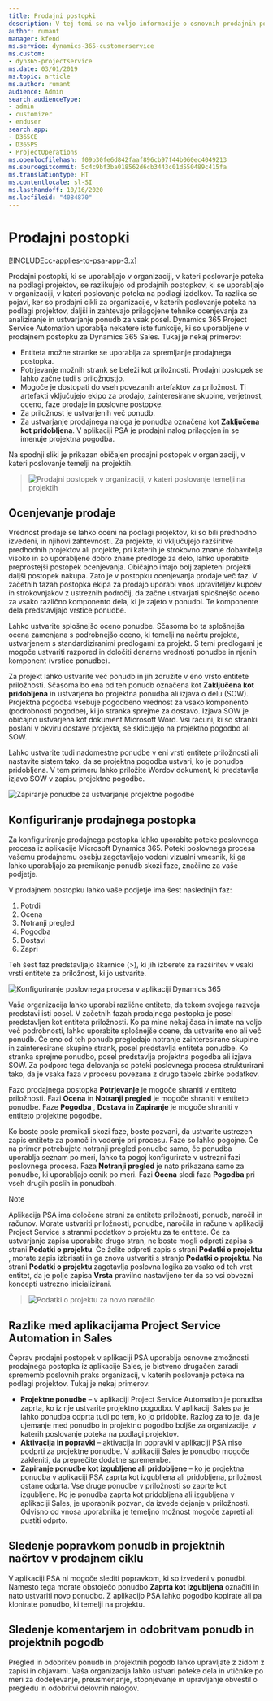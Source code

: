 ```yaml
---
title: Prodajni postopki
description: V tej temi so na voljo informacije o osnovnih prodajnih postopkih.
author: rumant
manager: kfend
ms.service: dynamics-365-customerservice
ms.custom:
- dyn365-projectservice
ms.date: 03/01/2019
ms.topic: article
ms.author: rumant
audience: Admin
search.audienceType:
- admin
- customizer
- enduser
search.app:
- D365CE
- D365PS
- ProjectOperations
ms.openlocfilehash: f09b30fe6d842faaf896cb97f44b060ec4049213
ms.sourcegitcommit: 5c4c9bf3ba018562d6cb3443c01d550489c415fa
ms.translationtype: HT
ms.contentlocale: sl-SI
ms.lasthandoff: 10/16/2020
ms.locfileid: "4084870"
---
```

# <a name="sales-processes"></a>Prodajni postopki

[!INCLUDE[cc-applies-to-psa-app-3.x](../includes/cc-applies-to-psa-app-3x.md)]

Prodajni postopki, ki se uporabljajo v organizaciji, v kateri poslovanje poteka na podlagi projektov, se razlikujejo od prodajnih postopkov, ki se uporabljajo v organizaciji, v kateri poslovanje poteka na podlagi izdelkov. Ta razlika se pojavi, ker so prodajni cikli za organizacije, v katerih poslovanje poteka na podlagi projektov, daljši in zahtevajo prilagojene tehnike ocenjevanja za analiziranje in ustvarjanje ponudb za vsak posel. Dynamics 365 Project Service Automation uporablja nekatere iste funkcije, ki so uporabljene v prodajnem postopku za Dynamics 365 Sales. Tukaj je nekaj primerov:

- Entiteta možne stranke se uporablja za spremljanje prodajnega postopka.
- Potrjevanje možnih strank se beleži kot priložnosti. Prodajni postopek se lahko začne tudi s priložnostjo.
- Mogoče je dostopati do vseh povezanih artefaktov za priložnost. Ti artefakti vključujejo ekipo za prodajo, zainteresirane skupine, verjetnost, oceno, faze prodaje in poslovne postopke.
- Za priložnost je ustvarjenih več ponudb.
- Za ustvarjanje prodajnega naloga je ponudba označena kot **Zaključena kot pridobljena**. V aplikaciji PSA je prodajni nalog prilagojen in se imenuje projektna pogodba.

Na spodnji sliki je prikazan običajen prodajni postopek v organizaciji, v kateri poslovanje temelji na projektih.

> ![Prodajni postopek v organizaciji, v kateri poslovanje temelji na projektih](media/basic-guide-1.png)

## <a name="estimating-a-sale"></a>Ocenjevanje prodaje
Vrednost prodaje se lahko oceni na podlagi projektov, ki so bili predhodno izvedeni, in njihovi zahtevnosti. Za projekte, ki vključujejo razširitve predhodnih projektov ali projekte, pri katerih je strokovno znanje dobavitelja visoko in so uporabljene dobro znane predloge za delo, lahko uporabite preprostejši postopek ocenjevanja. Običajno imajo bolj zapleteni projekti daljši postopek nakupa. Zato je v postopku ocenjevanja prodaje več faz. V začetnih fazah postopka ekipa za prodajo uporabi vnos upraviteljev kupcev in strokovnjakov z ustreznih področij, da začne ustvarjati splošnejšo oceno za vsako različno komponento dela, ki je zajeto v ponudbi. Te komponente dela predstavljajo vrstice ponudbe. 

Lahko ustvarite splošnejšo oceno ponudbe. Sčasoma bo ta splošnejša ocena zamenjana s podrobnejšo oceno, ki temelji na načrtu projekta, ustvarjenem s standardiziranimi predlogami za projekt. S temi predlogami je mogoče ustvariti razpored in določiti denarne vrednosti ponudbe in njenih komponent (vrstice ponudbe). 

Za projekt lahko ustvarite več ponudb in jih združite v eno vrsto entitete priložnosti. Sčasoma bo ena od teh ponudb označena kot **Zaključena kot pridobljena** in ustvarjena bo projektna ponudba ali izjava o delu (SOW). Projektna pogodba vsebuje pogodbeno vrednost za vsako komponento (podrobnosti pogodbe), ki jo stranka sprejme za dostavo. Izjava SOW je običajno ustvarjena kot dokument Microsoft Word. Vsi računi, ki so stranki poslani v okviru dostave projekta, se sklicujejo na projektno pogodbo ali SOW.

Lahko ustvarite tudi nadomestne ponudbe v eni vrsti entitete priložnosti ali nastavite sistem tako, da se projektna pogodba ustvari, ko je ponudba pridobljena. V tem primeru lahko priložite Wordov dokument, ki predstavlja izjavo SOW v zapisu projektne pogodbe.

![Zapiranje ponudbe za ustvarjanje projektne pogodbe](media/basic-guide-2.png)

## <a name="configuring-the-sales-process"></a>Konfiguriranje prodajnega postopka
Za konfiguriranje prodajnega postopka lahko uporabite poteke poslovnega procesa iz aplikacije Microsoft Dynamics 365. Poteki poslovnega procesa vašemu prodajnemu osebju zagotavljajo vodeni vizualni vmesnik, ki ga lahko uporabljajo za premikanje ponudb skozi faze, značilne za vaše podjetje.

V prodajnem postopku lahko vaše podjetje ima šest naslednjih faz:

1. Potrdi
2. Ocena
3. Notranji pregled
4. Pogodba
5. Dostavi
6. Zapri

Teh šest faz predstavljajo škarnice (\>), ki jih izberete za razširitev v vsaki vrsti entitete za priložnost, ki jo ustvarite.

![Konfiguriranje poslovnega procesa v aplikaciji Dynamics 365](media/basic-guide-3.png)
 
Vaša organizacija lahko uporabi različne entitete, da tekom svojega razvoja predstavi isti posel. V začetnih fazah prodajnega postopka je posel predstavljen kot entiteta priložnosti. Ko pa mine nekaj časa in imate na voljo več podrobnosti, lahko uporabite splošnejše ocene, da ustvarite eno ali več ponudb. Če eno od teh ponudb pregledajo notranje zainteresirane skupine in zainteresirane skupine strank, posel predstavlja entiteta ponudbe. Ko stranka sprejme ponudbo, posel predstavlja projektna pogodba ali izjava SOW. Za podporo tega delovanja so poteki poslovnega procesa strukturirani tako, da je vsaka faza v procesu povezana z drugo tabelo zbirke podatkov.

Fazo prodajnega postopka **Potrjevanje** je mogoče shraniti v entiteto priložnosti. Fazi **Ocena** in **Notranji pregled** je mogoče shraniti v entiteto ponudbe. Faze **Pogodba** , **Dostava** in **Zapiranje** je mogoče shraniti v entiteto projektne pogodbe.

Ko boste posle premikali skozi faze, boste pozvani, da ustvarite ustrezen zapis entitete za pomoč in vodenje pri procesu. Faze so lahko pogojne. Če na primer potrebujete notranji pregled ponudbe samo, če ponudba uporablja seznam po meri, lahko ta pogoj konfigurirate v ustrezni fazi poslovnega procesa. Faza **Notranji pregled** je nato prikazana samo za ponudbe, ki uporabljajo cenik po meri. Fazi **Ocena** sledi faza **Pogodba** pri vseh drugih poslih in ponudbah.

> [!NOTE]
> Aplikacija PSA ima določene strani za entitete priložnosti, ponudb, naročil in računov. Morate ustvariti priložnosti, ponudbe, naročila in račune v aplikaciji Project Service s stranmi podatkov o projektu za te entitete. Če za ustvarjanje zapisa uporabite drugo stran, ne boste mogli odpreti zapisa s strani **Podatki o projektu**. Če želite odpreti zapis s strani **Podatki o projektu** , morate zapis izbrisati in ga znova ustvariti s stranjo **Podatki o projektu**. Na strani **Podatki o projektu** zagotavlja poslovna logika za vsako od teh vrst entitet, da je polje zapisa **Vrsta** pravilno nastavljeno ter da so vsi obvezni koncepti ustrezno inicializirani.

> ![Podatki o projektu za novo naročilo](media/basic-guide-4.png)
 
## <a name="differences-between-project-service-automation-and-sales"></a>Razlike med aplikacijama Project Service Automation in Sales
Čeprav prodajni postopek v aplikaciji PSA uporablja osnovne zmožnosti prodajnega postopka iz aplikacije Sales, je bistveno drugačen zaradi sprememb poslovnih praks organizacij, v katerih poslovanje poteka na podlagi projektov. Tukaj je nekaj primerov:

- **Projektne ponudbe** – v aplikaciji Project Service Automation je ponudba zaprta, ko iz nje ustvarite projektno pogodbo. V aplikaciji Sales pa je lahko ponudba odprta tudi po tem, ko jo pridobite. Razlog za to je, da je ujemanje med ponudbo in projektno pogodbo boljše za organizacije, v katerih poslovanje poteka na podlagi projektov. 
- **Aktivacija in popravki** – aktivacija in popravki v aplikaciji PSA niso podprti za projektne ponudbe. V aplikaciji Sales je ponudbo mogoče zakleniti, da preprečite dodatne spremembe.
- **Zapiranje ponudbe kot izgubljene ali pridobljene** – ko je projektna ponudba v aplikaciji PSA zaprta kot izgubljena ali pridobljena, priložnost ostane odprta. Vse druge ponudbe v priložnosti so zaprte kot izgubljene. Ko je ponudba zaprta kot pridobljena ali izgubljena v aplikaciji Sales, je uporabnik pozvan, da izvede dejanje v priložnosti. Odvisno od vnosa uporabnika je temeljno možnost mogoče zapreti ali pustiti odprto.

## <a name="tracking-revisions-to-quotes-and-project-plans-in-the-sales-cycle"></a>Sledenje popravkom ponudb in projektnih načrtov v prodajnem ciklu
V aplikaciji PSA ni mogoče slediti popravkom, ki so izvedeni v ponudbi. Namesto tega morate obstoječo ponudbo **Zaprta kot izgubljena** označiti in nato ustvariti novo ponudbo. Z aplikacijo PSA lahko pogodbo kopirate ali pa klonirate ponudbo, ki temelji na projektu.

## <a name="tracking-comments-and-approvals-of-quotes-and-project-contracts"></a>Sledenje komentarjem in odobritvam ponudb in projektnih pogodb
Pregled in odobritev ponudb in projektnih pogodb lahko upravljate z zidom z zapisi in objavami. Vaša organizacija lahko ustvari poteke dela in vtičnike po meri za dodeljevanje, preusmerjanje, stopnjevanje in upravljanje obvestil o pregledu in odobritvi delovnih nalogov.
